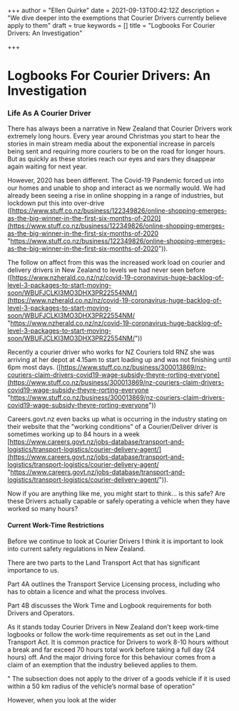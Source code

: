 +++
author = "Ellen Quirke"
date = 2021-09-13T00:42:12Z
description = "We dive deeper into the exemptions that Courier Drivers currently believe apply to them"
draft = true
keywords = []
title = "Logbooks For Courier Drivers: An Investigation"

+++
# Logbooks For Courier Drivers: An Investigation

### Life As A Courier Driver

There has always been a narrative in New Zealand that Courier Drivers work extremely long hours. Every year around Christmas you start to hear the stories in main stream media about the exponential increase in parcels being sent and requiring more couriers to be on the road for longer hours. But as quickly as these stories reach our eyes and ears they disappear again waiting for next year.

However, 2020 has been different. The Covid-19 Pandemic forced us into our homes and unable to shop and interact as we normally would. We had already been seeing a rise in online shopping in a range of industries, but lockdown put this into over-drive ([https://www.stuff.co.nz/business/122349826/online-shopping-emerges-as-the-big-winner-in-the-first-six-months-of-2020](https://www.stuff.co.nz/business/122349826/online-shopping-emerges-as-the-big-winner-in-the-first-six-months-of-2020 "https://www.stuff.co.nz/business/122349826/online-shopping-emerges-as-the-big-winner-in-the-first-six-months-of-2020")).

The follow on affect from this was the increased work load on courier and delivery drivers in New Zealand to levels we had never seen before ([https://www.nzherald.co.nz/nz/covid-19-coronavirus-huge-backlog-of-level-3-packages-to-start-moving-soon/WBUFJCLKI3MO3DHX3PR22554NM/](https://www.nzherald.co.nz/nz/covid-19-coronavirus-huge-backlog-of-level-3-packages-to-start-moving-soon/WBUFJCLKI3MO3DHX3PR22554NM/ "https://www.nzherald.co.nz/nz/covid-19-coronavirus-huge-backlog-of-level-3-packages-to-start-moving-soon/WBUFJCLKI3MO3DHX3PR22554NM/"))

Recently a courier driver who works for NZ Couriers told RNZ she was arriving at her depot at 4.15am to start loading up and was not finishing until 6pm most days. ([https://www.stuff.co.nz/business/300013869/nz-couriers-claim-drivers-covid19-wage-subsidy-theyre-rorting-everyone](https://www.stuff.co.nz/business/300013869/nz-couriers-claim-drivers-covid19-wage-subsidy-theyre-rorting-everyone "https://www.stuff.co.nz/business/300013869/nz-couriers-claim-drivers-covid19-wage-subsidy-theyre-rorting-everyone"))

Careers.govt.nz even backs up what is occurring in the industry stating on their website that the "working conditions" of a Courier/Deliver driver is sometimes working up to 84 hours in a week [https://www.careers.govt.nz/jobs-database/transport-and-logistics/transport-logistics/courier-delivery-agent/](https://www.careers.govt.nz/jobs-database/transport-and-logistics/transport-logistics/courier-delivery-agent/ "https://www.careers.govt.nz/jobs-database/transport-and-logistics/transport-logistics/courier-delivery-agent/")).

Now if you are anything like me, you might start to think... is this safe? Are these Drivers actually capable or safely operating a vehicle when they have worked so many hours?

#### Current Work-Time Restrictions

Before we continue to look at Courier Drivers I think it is important to look into current safety regulations in New Zealand.

There are two parts to the Land Transport Act that has significant importance to us.

Part 4A outlines the Transport Service Licensing process, including who has to obtain a licence and what the process involves.

Part 4B discusses the Work Time and Logbook requirements for both Drivers and Operators.

As it stands today Courier Drivers in New Zealand don't keep work-time logbooks or follow the work-time requirements as set out in the Land Transport Act. It is common practice for Drivers to work 8-10 hours without a break and far exceed 70 hours total work before taking a full day (24 hours) off. And the major driving force for this behaviour comes from a claim of an exemption that the industry believed applies to them.

" The subsection does not apply to the driver of a goods vehicle if it is used within a 50 km radius of the vehicle’s normal base of operation"

However, when you look at the wider